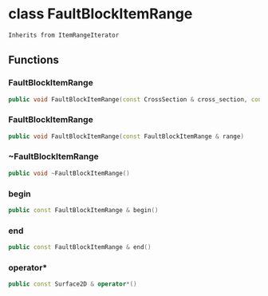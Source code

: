 # class FaultBlockItemRange

```cpp
Inherits from ItemRangeIterator
```

## Functions

### FaultBlockItemRange

```cpp
public void FaultBlockItemRange(const CrossSection & cross_section, const FaultBlock2D & fault_block)
```

### FaultBlockItemRange

```cpp
public void FaultBlockItemRange(const FaultBlockItemRange & range)
```

### ~FaultBlockItemRange

```cpp
public void ~FaultBlockItemRange()
```

### begin

```cpp
public const FaultBlockItemRange & begin()
```

### end

```cpp
public const FaultBlockItemRange & end()
```

### operator\*

```cpp
public const Surface2D & operator*()
```
